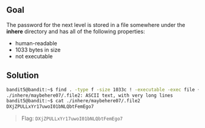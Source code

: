 ## Goal
The password for the next level is stored in a file somewhere under the **inhere** directory and has all of the following properties:
- human-readable
- 1033 bytes in size
- not executable

## Solution
```bash
bandit5@bandit:~$ find . -type f -size 1033c ! -executable -exec file {} +| grep ASCII
./inhere/maybehere07/.file2: ASCII text, with very long lines
bandit5@bandit:~$ cat ./inhere/maybehere07/.file2
DXjZPULLxYr17uwoI01bNLQbtFemEgo7
```
> Flag: `DXjZPULLxYr17uwoI01bNLQbtFemEgo7`
